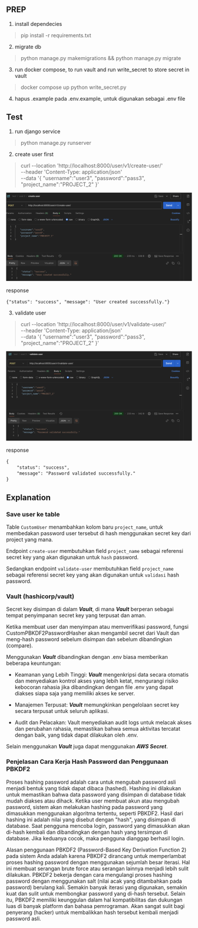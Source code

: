 ## PREP
1. install dependecies
> pip install -r requirements.txt
2. migrate db
> python manage.py makemigrations && python manage.py migrate 
3. run docker compose, to run vault and run write_secret to store secret in vault
> docker compose up
> python write_secret.py    
4. hapus .example pada .env.example, untuk digunakan sebagai .env file  

## Test
1. run django service
> python manage.py runserver
2. create user first
> curl --location 'http://localhost:8000/user/v1/create-user/' \
--header 'Content-Type: application/json' \
--data '{
    "username":"user3",
    "password":"pass3",
    "project_name":"PROJECT_2"
}'

![Screenshot](https://github.com/bayu2403/interview-be-vpn/blob/main/soal_3/sso/image/create_user.png)

response
```
{"status": "success", "message": "User created successfully."}
```

3. validate user 
> curl --location 'http://localhost:8000/user/v1/validate-user/' \
--header 'Content-Type: application/json' \
--data '{
    "username":"user3",
    "password":"pass3",
    "project_name":"PROJECT_2"
}'

![Screenshot](https://github.com/bayu2403/interview-be-vpn/blob/main/soal_3/sso/image/validate_user.png)

response
```
{
    "status": "success",
    "message": "Password validated successfully."
}
```

## Explanation
### Save user ke table
Table `CustomUser` menambahkan kolom baru `project_name`, untuk membedakan password user tersebut di hash menggunakan secret key dari project yang mana.

Endpoint `create-user` membutuhkan field `project_name` sebagai referensi secret key yang akan digunakan untuk `hash` password.

Sedangkan endpoint `validate-user` membutuhkan field `project_name` sebagai referensi secret key yang akan digunakan untuk `validasi` hash password.

### Vault (hashicorp/vault)
Secret key disimpan di dalam ***Vault***, di mana ***Vault*** berperan sebagai tempat penyimpanan secret key yang terpusat dan aman.

Ketika membuat user dan menyimpan atau memverifikasi password, fungsi CustomPBKDF2PasswordHasher akan mengambil secret dari Vault dan meng-hash password sebelum disimpan dan sebelum dibandingkan (compare).

Menggunakan ***Vault*** dibandingkan dengan .env biasa memberikan beberapa keuntungan:

- Keamanan yang Lebih Tinggi: ***Vault*** mengenkripsi data secara otomatis dan menyediakan kontrol akses yang lebih ketat, mengurangi risiko kebocoran rahasia jika dibandingkan dengan file .env yang dapat diakses siapa saja yang memiliki akses ke server.

- Manajemen Terpusat: ***Vault*** memungkinkan pengelolaan secret key secara terpusat untuk seluruh aplikasi.

- Audit dan Pelacakan: Vault menyediakan audit logs untuk melacak akses dan perubahan rahasia, memastikan bahwa semua aktivitas tercatat dengan baik, yang tidak dapat dilakukan oleh .env.

Selain menggunakan ***Vault*** juga dapat menggunakan ***AWS Secret***.

### Penjelasan Cara Kerja Hash Password dan Penggunaan PBKDF2

Proses hashing password adalah cara untuk mengubah password asli menjadi bentuk yang tidak dapat dibaca (hashed). Hashing ini dilakukan untuk memastikan bahwa data password yang disimpan di database tidak mudah diakses atau dihack. Ketika user membuat akun atau mengubah password, sistem akan melakukan hashing pada password yang dimasukkan menggunakan algoritma tertentu, seperti PBKDF2. Hasil dari hashing ini adalah nilai yang disebut dengan "hash", yang disimpan di database. Saat pengguna mencoba login, password yang dimasukkan akan di-hash kembali dan dibandingkan dengan hash yang tersimpan di database. Jika keduanya cocok, maka pengguna dianggap berhasil login.

Alasan penggunaan PBKDF2 (Password-Based Key Derivation Function 2) pada sistem Anda adalah karena PBKDF2 dirancang untuk memperlambat proses hashing password dengan menggunakan sejumlah besar iterasi. Hal ini membuat serangan brute force atau serangan lainnya menjadi lebih sulit dilakukan. PBKDF2 bekerja dengan cara mengulangi proses hashing password dengan menggunakan salt (nilai acak yang ditambahkan pada password) berulang kali. Semakin banyak iterasi yang digunakan, semakin kuat dan sulit untuk membongkar password yang di-hash tersebut. Selain itu, PBKDF2 memiliki keunggulan dalam hal kompatibilitas dan dukungan luas di banyak platform dan bahasa pemrograman. Akan sangat sulit bagi penyerang (hacker) untuk membalikkan hash tersebut kembali menjadi password asli.

